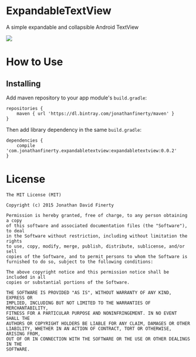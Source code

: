 # ExpandableTextView
A simple expandable and collapsible Android TextView

<img src="https://raw.githubusercontent.com/jonfinerty/ExpandableTextView/master/example.gif">

# How to Use

## Installing

Add maven repository to your app module's `build.gradle`:

```
repositories {
    maven { url 'https://dl.bintray.com/jonathanfinerty/maven' }
}
```

Then add library dependency in the same `build.gradle`:

```
dependencies {
    compile 'com.jonathanfinerty.expandabletextview:expandabletextview:0.0.2'
}
```

# License
```
The MIT License (MIT)

Copyright (c) 2015 Jonathan David Finerty

Permission is hereby granted, free of charge, to any person obtaining a copy
of this software and associated documentation files (the "Software"), to deal
in the Software without restriction, including without limitation the rights
to use, copy, modify, merge, publish, distribute, sublicense, and/or sell
copies of the Software, and to permit persons to whom the Software is
furnished to do so, subject to the following conditions:

The above copyright notice and this permission notice shall be included in all
copies or substantial portions of the Software.

THE SOFTWARE IS PROVIDED "AS IS", WITHOUT WARRANTY OF ANY KIND, EXPRESS OR
IMPLIED, INCLUDING BUT NOT LIMITED TO THE WARRANTIES OF MERCHANTABILITY,
FITNESS FOR A PARTICULAR PURPOSE AND NONINFRINGEMENT. IN NO EVENT SHALL THE
AUTHORS OR COPYRIGHT HOLDERS BE LIABLE FOR ANY CLAIM, DAMAGES OR OTHER
LIABILITY, WHETHER IN AN ACTION OF CONTRACT, TORT OR OTHERWISE, ARISING FROM,
OUT OF OR IN CONNECTION WITH THE SOFTWARE OR THE USE OR OTHER DEALINGS IN THE
SOFTWARE.
```



